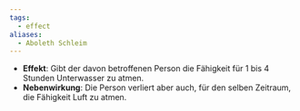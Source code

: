 ```yaml
---
tags:
  - effect
aliases:
  - Aboleth Schleim
---
```

- **Effekt**: Gibt der davon betroffenen Person die Fähigkeit für 1 bis 4 Stunden Unterwasser zu atmen.
- **Nebenwirkung**: Die Person verliert aber auch, für den selben Zeitraum, die Fähigkeit Luft zu atmen.
